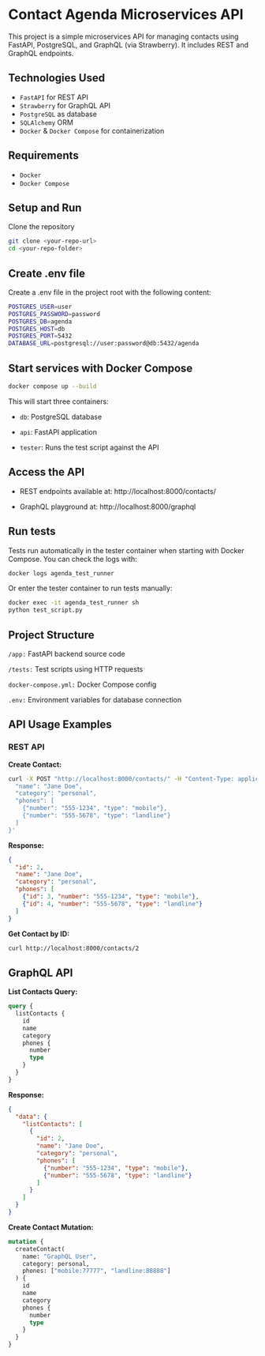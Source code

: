 # Contact Agenda Microservices API
This project is a simple microservices API for managing contacts using FastAPI, PostgreSQL, and GraphQL (via Strawberry). It includes REST and GraphQL endpoints.

## Technologies Used

- `FastAPI` for REST API
- `Strawberry` for GraphQL API
- `PostgreSQL` as database
- `SQLAlchemy` ORM
- `Docker` & `Docker Compose` for containerization

## Requirements
- `Docker`
- `Docker Compose`

## Setup and Run
Clone the repository

``` bash
git clone <your-repo-url>
cd <your-repo-folder>
```

## Create .env file

Create a .env file in the project root with the following content:
``` bash
POSTGRES_USER=user
POSTGRES_PASSWORD=password
POSTGRES_DB=agenda
POSTGRES_HOST=db
POSTGRES_PORT=5432
DATABASE_URL=postgresql://user:password@db:5432/agenda
```
## Start services with Docker Compose
``` bash
docker compose up --build
```
This will start three containers:

- `db`: PostgreSQL database

- `api`: FastAPI application

- `tester`: Runs the test script against the API

## Access the API

- REST endpoints available at: http://localhost:8000/contacts/

- GraphQL playground at: http://localhost:8000/graphql

## Run tests

Tests run automatically in the tester container when starting with Docker Compose. You can check the logs with:
``` bash
docker logs agenda_test_runner
```
Or enter the tester container to run tests manually:
``` bash
docker exec -it agenda_test_runner sh
python test_script.py
```

## Project Structure
`/app:` FastAPI backend source code

`/tests:` Test scripts using HTTP requests

`docker-compose.yml:` Docker Compose config

`.env:` Environment variables for database connection

## API Usage Examples

### REST API

**Create Contact:**

``` bash
curl -X POST "http://localhost:8000/contacts/" -H "Content-Type: application/json" -d '{
  "name": "Jane Doe",
  "category": "personal",
  "phones": [
    {"number": "555-1234", "type": "mobile"},
    {"number": "555-5678", "type": "landline"}
  ]
}'
```

**Response:**
``` json
{
  "id": 2,
  "name": "Jane Doe",
  "category": "personal",
  "phones": [
    {"id": 3, "number": "555-1234", "type": "mobile"},
    {"id": 4, "number": "555-5678", "type": "landline"}
  ]
}
```

**Get Contact by ID:**
``` bash
curl http://localhost:8000/contacts/2
```

## GraphQL API
**List Contacts Query:**
``` graphql
query {
  listContacts {
    id
    name
    category
    phones {
      number
      type
    }
  }
}
```

**Response:**
``` json
{
  "data": {
    "listContacts": [
      {
        "id": 2,
        "name": "Jane Doe",
        "category": "personal",
        "phones": [
          {"number": "555-1234", "type": "mobile"},
          {"number": "555-5678", "type": "landline"}
        ]
      }
    ]
  }
}
```

**Create Contact Mutation:**
``` graphql
mutation {
  createContact(
    name: "GraphQL User",
    category: personal,
    phones: ["mobile:77777", "landline:88888"]
  ) {
    id
    name
    category
    phones {
      number
      type
    }
  }
}
```

